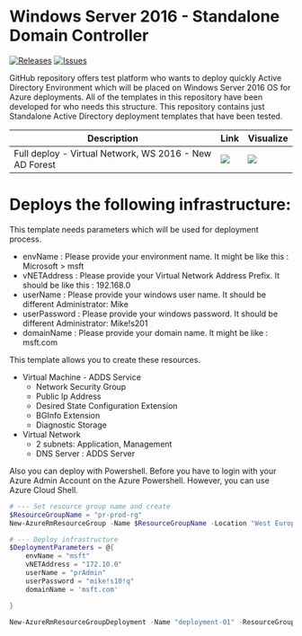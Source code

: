 ﻿# Windows Server 2016 - Standalone Domain Controller
 [![Releases](https://img.shields.io/github/release/f5networks/f5-azure-arm-templates.svg)](https://github.com/hasangural/MCA/templates/releases)
[![Issues](https://img.shields.io/github/issues/f5networks/f5-azure-arm-templates.svg)](https://github.com/hasangural/MCA/templates/issues)

GitHub repository offers test platform who wants to deploy quickly Active Directory Environment which will be placed on Windows Server 2016 OS for Azure deployments. All of the templates in this repository have been developed for who needs this structure. This repository contains just Standalone Active Directory deployment templates that have been tested.

Description | Link | Visualize
--- | --- | ---
Full deploy - Virtual Network, WS 2016 - New AD Forest  | <a href="https://portal.azure.com/#create/Microsoft.Template/uri/https%3A%2F%2Fraw.githubusercontent.com%2Fhasangural%2Fazure-dc-2016%2Fmaster%2FWS2016-DC%2FWS2016-DC%2Fazuredeploy.json" target="_blank"><img src="http://azuredeploy.net/deploybutton.png"/></a> | <a href="http://armviz.io/#/?load=https%3A%2F%2Fraw.githubusercontent.com%2Fhasangural%2Fazure-dc-2016%2Fmaster%2FWS2016-DC%2FWS2016-DC%2Fazuredeploy.json" target="_blank"><img src="http://armviz.io/visualizebutton.png"/></a>

 # Deploys the following infrastructure:

 This template needs parameters which will be used for deployment process.

* envName      : Please provide your environment name. It might be like this : Microsoft > msft
* vNETAddress  : Please provide your Virtual Network Address Prefix. It should be like this : 192.168.0
* userName     : Please provide your windows user name. It should be different Administrator: Mike
* userPassword : Please provide your windows  password. It should be different Administrator: Mike!s201
* domainName   : Please provide your domain name. It might be like : msft.com

This template allows you to create these resources.

* Virtual Machine - ADDS Service
  * Network Security Group 
  * Public Ip Address 
  * Desired State Configuration Extension
  * BGInfo Extension
  * Diagnostic Storage
* Virtual Network
  * 2 subnets: Application, Management
  * DNS Server : ADDS Server


Also you can deploy with Powershell. Before you have to login with your Azure Admin Account on the Azure Powershell. However, you can use Azure Cloud Shell.

```PowerShell
# --- Set resource group name and create
$ResourceGroupName = "pr-prod-rg"
New-AzureRmResourceGroup -Name $ResourceGroupName -Location "West Europe" -Force

# --- Deploy infrastructure
$DeploymentParameters = @{
    envName = "msft"
    vNETAddress = "172.10.0"
    userName = "prAdmin"
    userPassword = "mike!s10!q"
    domainName = 'msft.com'

}

New-AzureRmResourceGroupDeployment -Name "deployment-01" -ResourceGroupName $ResourceGroupName -TemplateFile .\examples\example-linked-template.json @DeploymentParameters
```
